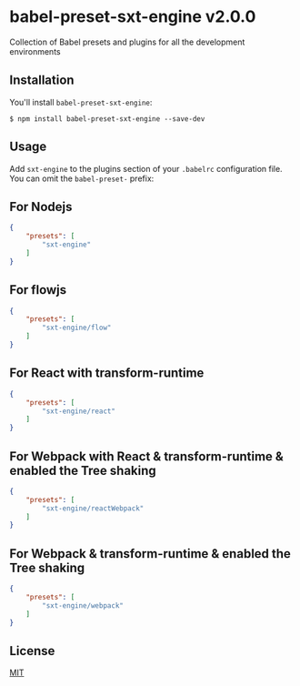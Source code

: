 # babel-preset-sxt-engine v2.0.0
Collection of Babel presets and plugins for all the development environments

## Installation

You'll install `babel-preset-sxt-engine`:

```
$ npm install babel-preset-sxt-engine --save-dev
```

## Usage

Add `sxt-engine` to the plugins section of your `.babelrc` configuration file. You can omit the `babel-preset-` prefix:

## For Nodejs

```json
{
    "presets": [
        "sxt-engine"
    ]
}
```

## For flowjs

```json
{
    "presets": [
        "sxt-engine/flow"
    ]
}
```

## For React with transform-runtime

```json
{
    "presets": [
        "sxt-engine/react"
    ]
}
```


## For Webpack with React & transform-runtime & enabled the Tree shaking

```json
{
    "presets": [
        "sxt-engine/reactWebpack"
    ]
}
```

## For Webpack & transform-runtime & enabled the Tree shaking

```json
{
    "presets": [
        "sxt-engine/webpack"
    ]
}
```

## License

[MIT](http://www.opensource.org/licenses/mit-license.php)





